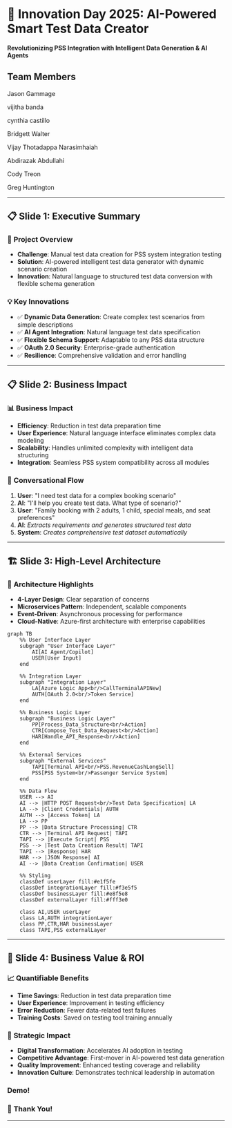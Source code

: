 # 🚀 Innovation Day 2025: AI-Powered Smart Test Data Creator

**Revolutionizing PSS Integration with Intelligent Data Generation & AI Agents**

## **Team Members**

Jason Gammage

vijitha banda

cynthia castillo

Bridgett Walter

Vijay Thotadappa Narasimhaiah

Abdirazak Abdullahi

Cody Treon

Greg Huntington

---

## 📋 **Slide 1: Executive Summary**

### 🎯 **Project Overview**
- **Challenge**: Manual test data creation for PSS system integration testing
- **Solution**: AI-powered intelligent test data generator with dynamic scenario creation
- **Innovation**: Natural language to structured test data conversion with flexible schema generation

### 💡 **Key Innovations**
- ✅ **Dynamic Data Generation**: Create complex test scenarios from simple descriptions
- ✅ **AI Agent Integration**: Natural language test data specification
- ✅ **Flexible Schema Support**: Adaptable to any PSS data structure
- ✅ **OAuth 2.0 Security**: Enterprise-grade authentication
- ✅ **Resilience**: Comprehensive validation and error handling

---

## 📋 **Slide 2: Business Impact**

### 📊 **Business Impact**
- **Efficiency**: Reduction in test data preparation time
- **User Experience**: Natural language interface eliminates complex data modeling
- **Scalability**: Handles unlimited complexity with intelligent data structuring
- **Integration**: Seamless PSS system compatibility across all modules

### 💬 **Conversational Flow**
1. **User**: "I need test data for a complex booking scenario"
2. **AI**: "I'll help you create test data. What type of scenario?"
3. **User**: "Family booking with 2 adults, 1 child, special meals, and seat preferences"
4. **AI**: *Extracts requirements and generates structured test data*
5. **System**: *Creates comprehensive test dataset automatically*

---

## 🏗️ **Slide 3: High-Level Architecture**

### 🔧 **Architecture Highlights**
- **4-Layer Design**: Clear separation of concerns
- **Microservices Pattern**: Independent, scalable components
- **Event-Driven**: Asynchronous processing for performance
- **Cloud-Native**: Azure-first architecture with enterprise capabilities

```mermaid
graph TB
    %% User Interface Layer
    subgraph "User Interface Layer"
        AI[AI Agent/Copilot]
        USER[User Input]
    end
    
    %% Integration Layer
    subgraph "Integration Layer"
        LA[Azure Logic App<br/>CallTerminalAPINew]
        AUTH[OAuth 2.0<br/>Token Service]
    end
    
    %% Business Logic Layer
    subgraph "Business Logic Layer"
        PP[Process_Data_Structure<br/>Action]
        CTR[Compose_Test_Data_Request<br/>Action]
        HAR[Handle_API_Response<br/>Action]
    end
    
    %% External Services
    subgraph "External Services"
        TAPI[Terminal API<br/>PSS.RevenueCashLongSell]
        PSS[PSS System<br/>Passenger Service System]
    end
    
    %% Data Flow
    USER --> AI
    AI --> |HTTP POST Request<br/>Test Data Specification| LA
    LA --> |Client Credentials| AUTH
    AUTH --> |Access Token| LA
    LA --> PP
    PP --> |Data Structure Processing| CTR
    CTR --> |Terminal API Request| TAPI
    TAPI --> |Execute Script| PSS
    PSS --> |Test Data Creation Result| TAPI
    TAPI --> |Response| HAR
    HAR --> |JSON Response| AI
    AI --> |Data Creation Confirmation| USER
    
    %% Styling
    classDef userLayer fill:#e1f5fe
    classDef integrationLayer fill:#f3e5f5
    classDef businessLayer fill:#e8f5e8
    classDef externalLayer fill:#fff3e0
    
    class AI,USER userLayer
    class LA,AUTH integrationLayer
    class PP,CTR,HAR businessLayer
    class TAPI,PSS externalLayer
```

---

## 💼 **Slide 4: Business Value & ROI**

### 📈 **Quantifiable Benefits**
- **Time Savings**: Reduction in test data preparation time
- **User Experience**: Improvement in testing efficiency
- **Error Reduction**: Fewer data-related test failures
- **Training Costs**: Saved on testing tool training annually

### 🎯 **Strategic Impact**
- **Digital Transformation**: Accelerates AI adoption in testing
- **Competitive Advantage**: First-mover in AI-powered test data generation
- **Quality Improvement**: Enhanced testing coverage and reliability
- **Innovation Culture**: Demonstrates technical leadership in automation

### **Demo!**

### 🙏 **Thank You!**
---
